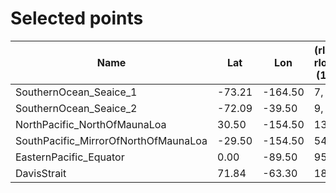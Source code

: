 # Selected points

| Name                                  | Lat     | Lon     | (rlat_index, rlon_index)<br>(1-based)    | Description   | rlat      | rlon      |
|---------------------------------------|---------|---------|-----------------------------|---------------|-----------|-----------|
| SouthernOcean_Seaice_1                | -73.21  | -164.50 |    7, 155                   |               | -73.21    | -164.50   |
| SouthernOcean_Seaice_2                | -72.09  |  -39.50 |    9, 240                   |               | -72.09    |  -39.50   |
| NorthPacific_NorthOfMaunaLoa          |  30.50  | -154.50 |  137, 125                   |               |  30.50    | -154.50   |
| SouthPacific_MirrorOfNorthOfMaunaLoa  | -29.50  | -154.50 |   54, 125                   |               | -29.50    | -154.50   |
| EasternPacific_Equator                |   0.00  |  -89.50 |   95, 190                   |               |   0.00    |  -89.50   |
| DavisStrait                           |  71.84  |  -63.30 |  183, 220                   |               |  75.17    |  -59.50   |
